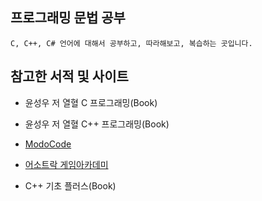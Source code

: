 ## 프로그래밍 문법 공부

    C, C++, C# 언어에 대해서 공부하고, 따라해보고, 복습하는 곳입니다.

## 참고한 서적 및 사이트

  * 윤성우 저 열혈 C 프로그래밍(Book)
  
  * 윤성우 저 열혈 C++ 프로그래밍(Book)
  
  * [ModoCode](https://modoocode.com/)

  * [어소트락 게임아카데미](https://www.youtube.com/channel/UCOPlo0wPx7Uo4p8e3GaW2KQ)
  
  * C++ 기초 플러스(Book)
  
